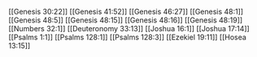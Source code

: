 [[Genesis 30:22]]
[[Genesis 41:52]]
[[Genesis 46:27]]
[[Genesis 48:1]]
[[Genesis 48:5]]
[[Genesis 48:15]]
[[Genesis 48:16]]
[[Genesis 48:19]]
[[Numbers 32:1]]
[[Deuteronomy 33:13]]
[[Joshua 16:1]]
[[Joshua 17:14]]
[[Psalms 1:1]]
[[Psalms 128:1]]
[[Psalms 128:3]]
[[Ezekiel 19:11]]
[[Hosea 13:15]]
